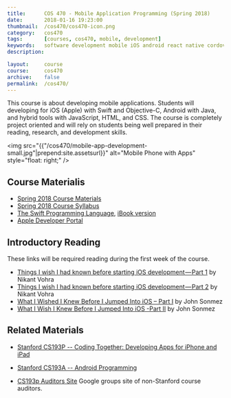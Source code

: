 ```yaml
---
title: 		COS 470 - Mobile Application Programming (Spring 2018)
date: 		2018-01-16 19:23:00
thumbnail: 	/cos470/cos470-icon.png
category: 	cos470
tags: 		[courses, cos470, mobile, development]
keywords: 	software development mobile iOS android react native cordova phonegap
description:

layout:		course
course: 	cos470
archive:    false
permalink:	/cos470/
---
```

This course is about developing mobile applications.
Students will developing for iOS (Apple) with Swift and Objective-C, Android with Java, and hybrid tools with JavaScript, HTML, and CSS. The course is completely project oriented and will rely on students being well prepared in their reading, research, and development skills.

<img src="{{"/cos470/mobile-app-development-small.jpg"|prepend:site.assetsurl}}" alt="Mobile Phone with Apps" style="float: right;" />

## Course Materialis

* [Spring 2018 Course Materials](https://usm-cos470-s18.github.io)
* [Spring 2018 Course Syllabus](https://usm-cos470-s18.github.io/syllabus)
* [The Swift Programming Language](https://developer.apple.com/library/ios/documentation/Swift/Conceptual/Swift_Programming_Language/), [iBook version](https://itunes.apple.com/us/book/swift-programming-language/id881256329?mt=11)
* [Apple Developer Portal](http://developer.apple.com)

## Introductory Reading

These links will be required reading during the first week of the course.

* [Things I wish I had known before starting iOS development — Part 1][wish1] by Nikant Vohra
* [Things I wish I had known before starting iOS development — Part 2][wish2] by Nikant Vohra
* [What I Wished I Knew Before I Jumped Into iOS – Part I][spwish1] by John Sonmez
* [What I Wish I Knew Before I Jumped Into iOS -Part II][spwish2] by John Sonmez

## Related Materials

* [Stanford CS193P -- Coding Together: Developing Apps for iPhone and iPad][cs193p]
* [Stanford CS193A -- Android Programming][cs193a]
* [CS193p Auditors Site](http://groups.google.com/group/iphone-appdev-auditors) Google groups site of non-Stanford course auditors.

  [cs193p]: http://www.stanford.edu/class/cs193p/
  [cs193a]: http://www.stanford.edu/class/cs193a/
  [gtalk]: http://www.google.com/talk/
  [wish1]: https://medium.com/ios-os-x-development/things-i-wish-i-had-known-before-starting-ios-development-part-1-421a05e8447e#.lmbx6ocxu
  [wish2]: https://medium.com/ios-os-x-development/things-i-wish-i-had-known-before-starting-ios-development-part-2-d696eec65866#.4yhlbzxf2
  [spwish1]: http://simpleprogrammer.com/2015/11/18/what-i-wished-i-knew-before-i-jumped-into-ios-part-i/
  [spwish2]: http://simpleprogrammer.com/2015/12/23/what-i-wish-i-knew-before-i-jumped-into-ios-part-ii/
